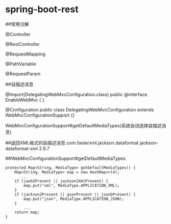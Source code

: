 # spring-boot-rest


##常用注解



@Controller

@RestController

@RequestMapping

@PathVariable

@RequestParam


##自描述消息

@Import(DelegatingWebMvcConfiguration.class)
public @interface EnableWebMvc {
}



@Configuration
public class DelegatingWebMvcConfiguration extends WebMvcConfigurationSupport {}



WebMvcConfigurationSupport#getDefaultMediaTypes(系统自动选择自描述消息)

##返回XML格式的自描述消息
		<dependency>
			<groupId>com.fasterxml.jackson.dataformat</groupId>
			<artifactId>jackson-dataformat-xml</artifactId>
			<version>2.9.7</version>
		</dependency>
		

##WebMvcConfigurationSupport#getDefaultMediaTypes

	protected Map<String, MediaType> getDefaultMediaTypes() {
		Map<String, MediaType> map = new HashMap<>(4);
           ...
		if (jaxb2Present || jackson2XmlPresent) {
			map.put("xml", MediaType.APPLICATION_XML);
		}
		if (jackson2Present || gsonPresent || jsonbPresent) {
			map.put("json", MediaType.APPLICATION_JSON);
		}
	        ...
		return map;
	}
	
	
	

